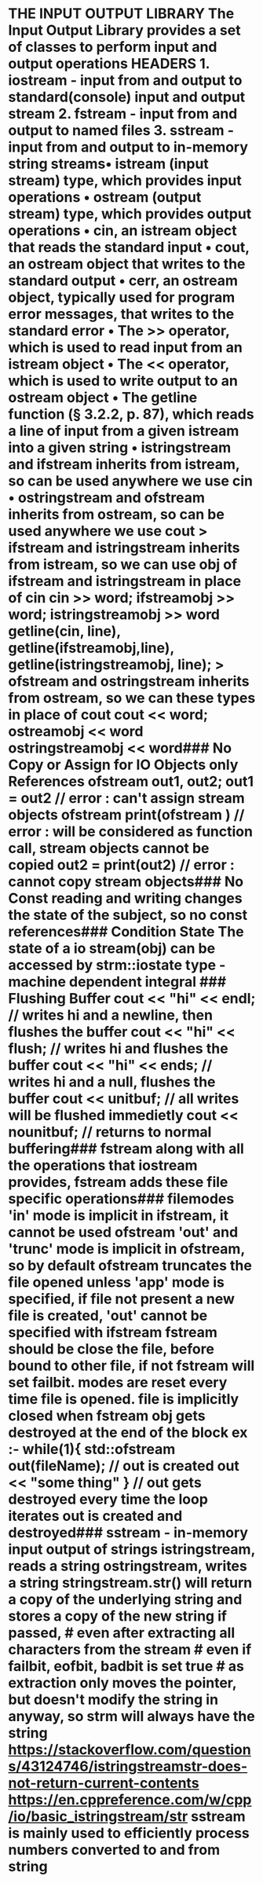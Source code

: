 # THE INPUT OUTPUT LIBRARY    The Input Output Library provides a set of classes to perform input and output operations    HEADERS        1. iostream - input from and output to standard(console) input and output stream         2. fstream - input from and output to named files        3. sstream - input from and output to in-memory string streams• istream (input stream) type, which provides input operations       • ostream (output stream) type, which provides output operations      • cin, an istream object that reads the standard input      • cout, an ostream object that writes to the standard output       • cerr, an ostream object, typically used for program error messages, that writes to the standard error      • The >> operator, which is used to read input from an istream object      • The << operator, which is used to write output to an ostream object      • The getline function (§ 3.2.2, p. 87), which reads a line of input from a given istream into a given string      • istringstream and ifstream inherits from istream, so can be used anywhere we use cin       • ostringstream and ofstream inherits from ostream, so can be used anywhere we use cout               > ifstream and istringstream inherits from istream, so we can use obj of ifstream and istringstream in place of cin        cin >> word;    ifstreamobj >> word;     istringstreamobj >> word    getline(cin, line),     getline(ifstreamobj,line),      getline(istringstreamobj, line);       > ofstream and ostringstream inherits from ostream, so we can these types in place of cout                   cout << word;   ostreamobj << word      ostringstreamobj << word### No Copy or Assign for IO Objects only References          ofstream out1, out2;    out1 = out2                // error : can't assign stream objects    ofstream print(ofstream )  // error : will be considered as function call, stream objects cannot be copied    out2 = print(out2)         // error : cannot copy stream objects### No Const    reading and writing changes the state of the subject, so no const references### Condition State    The state of a io stream(obj) can be accessed by strm::iostate type - machine dependent integral ### Flushing Buffer    cout << "hi" << endl;  //  writes hi and a newline, then flushes the buffer    cout << "hi" << flush; //  writes hi and flushes the buffer    cout << "hi" << ends;  //  writes hi and a null, flushes the buffer    cout << unitbuf;       //  all writes will be flushed immedietly    cout << nounitbuf;     //  returns to normal buffering### fstream    along with all the operations that iostream provides, fstream adds these file specific operations### filemodes    'in' mode is implicit in ifstream, it cannot be used ofstream    'out' and 'trunc' mode is implicit in ofstream, so by default ofstream truncates the file opened unless 'app' mode is specified, if file not present a new file is created, 'out' cannot be specified with ifstream            fstream should be close the file, before bound to other file, if not fstream will set failbit.    modes are reset every time file is opened.    file is implicitly closed when fstream obj gets destroyed at the end of the block    ex :-        while(1){            std::ofstream out(fileName);    //  out is created            out << "some thing"        }   // out gets destroyed        every time the loop iterates out is created and destroyed### sstream - in-memory input output of strings    istringstream, reads  a string    ostringstream, writes a string    stringstream.str() will return a copy of the underlying string and stores a copy of the new string if passed,    # even after extracting all characters from the stream    # even if failbit, eofbit, badbit is set true    # as extraction only moves the pointer, but doesn't modify the string in anyway, so strm will always have the string    https://stackoverflow.com/questions/43124746/istringstreamstr-does-not-return-current-contents    https://en.cppreference.com/w/cpp/io/basic_istringstream/str       sstream is mainly used to efficiently process numbers converted to and from string
